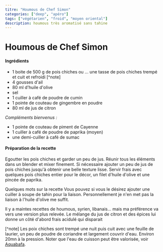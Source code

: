 ```yaml
---
titre: "Houmous de Chef Simon"
categories: ["deep", "apéro"]
tags: ["végétarien", "froid", "moyen oriental"]
description: houmous très aromatisé sans tahine
---
```


# Houmous de Chef Simon
#### Ingrédients 

- 1 boite de 500 g de pois chiches ou
... une tasse de pois chiches trempé et cuit et refroidi [^note]
- 4 gousses d'ail 
- 80 ml d'huile d'olive 
- sel
- 1 cuiller à café de poudre de cumin 
- 1 pointe de couteau de gingembre en poudre
- 80 ml de jus de citron

*Compléments bienvenus :*
- 1 pointe de couteau de piment de Cayenne 
- 1 cuiller à café de poudre de paprika (moyen) 
- une demi-cuiller à café de sumac 

#### Préparation de la recette
Egoutter les pois chiches et garder un peu de jus. 
Réunir tous les éléments dans un blender et mixer finement. 
Si nécessaire ajouter un peu de jus de pois chiches jusqu'à obtenir une belle texture lisse. 
Servir frais avec quelques pois chiches entier pour le décor, un filet d'huile d'olive et une pincée de paprika.

Quelques mots sur la recette
Vous pouvez si vous le désirez ajouter une cuiller à soupe de tahin pour la liaison. Personnellement je n'en met pas la liaison à l'huile d'olive me suffit.

Il y a maintes recettes de houmous, syrien, libanais...  mais ma préférence va vers une version plus relevée. Le mélange du jus  de citron et des épices lui donne un côté d'abord frais acidulé qui disparait

[^note] Les poix chiches sont trempé une nuit puis cuit avec une feuille de laurier, un peu de poudre de coriandre et largement couvrir d'eau. Environ 20mn à la pression. Noter que l'eau de cuisson peut être valorisée, voir [Aquabafa](https://www.finedininglovers.fr/blog/a-boire-et-a-manger/recettes-aquafaba-eau-pois-chiche/).
